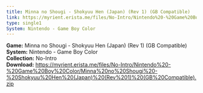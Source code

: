 ```yaml
---
title: Minna no Shougi - Shokyuu Hen (Japan) (Rev 1) (GB Compatible)
link: https://myrient.erista.me/files/No-Intro/Nintendo%20-%20Game%20Boy%20Color/Minna%20no%20Shougi%20-%20Shokyuu%20Hen%20(Japan)%20(Rev%201)%20(GB%20Compatible).zip
type: single1
System: Nintendo - Game Boy Color
---
```

<b>Game:</b> Minna no Shougi - Shokyuu Hen (Japan) (Rev 1) (GB Compatible)<br>
<b>System:</b> Nintendo - Game Boy Color<br>
<b>Collection:</b> No-Intro<br>
<b>Download:</b> https://myrient.erista.me/files/No-Intro/Nintendo%20-%20Game%20Boy%20Color/Minna%20no%20Shougi%20-%20Shokyuu%20Hen%20(Japan)%20(Rev%201)%20(GB%20Compatible).zip